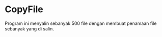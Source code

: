 # CopyFile
Program ini menyalin sebanyak 500 file dengan membuat penamaan file sebanyak yang di salin.
